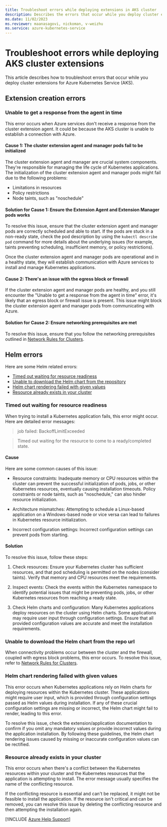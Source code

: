 ```yaml
---
title: Troubleshoot errors while deploying extensions in AKS cluster
description: Describes the errors that occur while you deploy cluster extensions in an Azure Kubernetes Service (AKS) cluster and how to troubleshoot them.
ms.date: 11/02/2023
ms.reviewer: maanasagovi, nickoman, v-weizhu
ms.service: azure-kubernetes-service
---
```

# Troubleshoot errors while deploying AKS cluster extensions

This article describes how to troubleshoot errors that occur while you deploy cluster extensions for Azure Kubernetes Service (AKS).

## Extension creation errors

### Unable to get a response from the agent in time

This error occurs when Azure services don't receive a response from the cluster extension agent. It could be because the AKS cluster is unable to establish a connection with Azure.

#### Cause 1: The cluster extension agent and manager pods fail to be initialized

The cluster extension agent and manager are crucial system components. They're responsible for managing the life cycle of Kubernetes applications. The initialization of the cluster extension agent and manager pods might fail due to the following problems:

- Limitations in resources
- Policy restrictions
- Node taints, such as "noschedule"

#### Solution for Cause 1: Ensure the Extension Agent and Extension Manager pods works

To resolve this issue, ensure that the cluster extension agent and manager pods are correctly scheduled and able to start. If the pods are stuck in a non-ready state, check the pod description by using the `kubectl describe pod` command for more details about the underlying issues (for example, taints preventing scheduling, insufficient memory, or policy restrictions).

Once the cluster extension agent and manager pods are operational and in a healthy state, they will establish communication with Azure services to install and manage Kubernetes applications.

#### Cause 2: There's an issue with the egress block or firewall

If the cluster extension agent and manager pods are healthy, and you still encounter the "Unable to get a response from the agent in time" error, it's likely that an egress block or firewall issue is present. This issue might block the cluster extension agent and manager pods from communicating with Azure.

#### Solution for Cause 2: Ensure networking prerequisites are met

To resolve this issue, ensure that you follow the networking prerequisites outlined in [Network Rules for Clusters](/azure/aks/outbound-rules-control-egress).

## Helm errors

Here are some Helm related errors:

- [Timed out waiting for resource readiness](#timed-out-waiting-for-resource-readiness)
- [Unable to download the Helm chart from the repository](#unable-to-download-the-helm-chart-from-the-repository)
- [Helm chart rendering failed with given values](#helm-chart-rendering-failed-with-given-values)
- [Resource already exists in your cluster](#resource-already-exists-in-your-cluster)

### Timed out waiting for resource readiness

When trying to install a Kubernetes application fails, this error might occur. Here are detailed error messages:

> job failed: BackoffLimitExceeded

> Timed out waiting for the resource to come to a ready/completed state.

#### Cause

Here are some common causes of this issue:

- Resource constraints: Inadequate memory or CPU resources within the cluster can prevent the successful initialization of pods, jobs, or other Kubernetes resources, eventually causing installation timeouts. Policy constraints or node taints, such as "noschedule," can also hinder resource initialization.

- Architecture mismatches: Attempting to schedule a Linux-based application on a Windows-based node or vice versa can lead to failures in Kubernetes resource initialization.

- Incorrect configuration settings: Incorrect configuration settings can prevent pods from starting.

#### Solution

To resolve this issue, follow these steps:

1. Check resources: Ensure your Kubernetes cluster has sufficient resources, and that pod scheduling is permitted on the nodes (consider taints). Verify that memory and CPU resources meet the requirements.

2. Inspect events: Check the events within the Kubernetes namespace to identify potential issues that might be preventing pods, jobs, or other Kubernetes resources from reaching a ready state.

3. Check Helm charts and configuration: Many Kubernetes applications deploy resources on the cluster using Helm charts. Some applications may require user input through configuration settings. Ensure that all provided configuration values are accurate and meet the installation requirements.

### Unable to download the Helm chart from the repo url

When connectivity problems occur between the cluster and the firewall, coupled with egress block problems, this error occurs. To resolve this issue, refer to [Network Rules for Clusters](/azure/aks/outbound-rules-control-egress).

### Helm chart rendering failed with given values

This error occurs when Kubernetes applications rely on Helm charts for deploying resources within the Kubernetes cluster. These applications might require user input, which is provided through configuration settings passed as Helm values during installation. If any of these crucial configuration settings are missing or incorrect, the Helm chart might fail to render, leading to this error.

To resolve this issue, check the extension/application documentation to confirm if you omit any mandatory values or provide incorrect values during the application installation. By following these guidelines, the Helm chart rendering issues caused by missing or inaccurate configuration values can be rectified.

### Resource already exists in your cluster

This error occurs when there's a conflict between the Kubernetes resources within your cluster and the Kubernetes resources that the application is attempting to install. The error message usually specifies the name of the conflicting resource.

If the conflicting resource is essential and can't be replaced, it might not be feasible to install the application. If the resource isn't critical and can be removed, you can resolve this issue by deleting the conflicting resource and then attempting the installation again.

[!INCLUDE [Azure Help Support](../../includes/azure-help-support.md)]